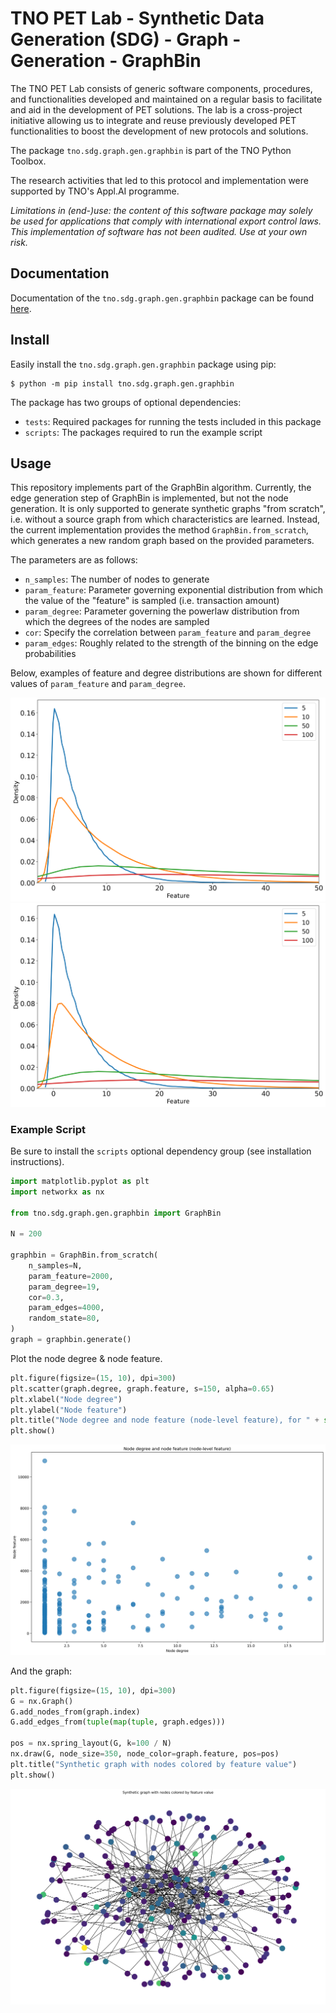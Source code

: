 # TNO PET Lab - Synthetic Data Generation (SDG) - Graph - Generation - GraphBin

The TNO PET Lab consists of generic software components, procedures, and
functionalities developed and maintained on a regular basis to facilitate and
aid in the development of PET solutions. The lab is a cross-project initiative
allowing us to integrate and reuse previously developed PET functionalities to
boost the development of new protocols and solutions.

The package `tno.sdg.graph.gen.graphbin` is part of the TNO Python Toolbox.

The research activities that led to this protocol and implementation were
supported by TNO's Appl.AI programme.

_Limitations in (end-)use: the content of this software package may solely be
used for applications that comply with international export control laws._  
_This implementation of software has not been audited. Use at your own risk._

## Documentation

Documentation of the `tno.sdg.graph.gen.graphbin` package can be found
[here](https://docs.pet.tno.nl/sdg/graph/gen/graphbin/0.1.1).

## Install

Easily install the `tno.sdg.graph.gen.graphbin` package using pip:

```console
$ python -m pip install tno.sdg.graph.gen.graphbin
```

The package has two groups of optional dependencies:

- `tests`: Required packages for running the tests included in this package
- `scripts`: The packages required to run the example script

## Usage

This repository implements part of the GraphBin algorithm. Currently, the edge
generation step of GraphBin is implemented, but not the node generation. It is
only supported to generate synthetic graphs "from scratch", i.e. without a
source graph from which characteristics are learned. Instead, the current
implementation provides the method `GraphBin.from_scratch`, which generates a
new random graph based on the provided parameters.

The parameters are as follows:

- `n_samples`: The number of nodes to generate
- `param_feature`: Parameter governing exponential distribution from which the
  value of the "feature" is sampled (i.e. transaction amount)
- `param_degree`: Parameter governing the powerlaw distribution from which the
  degrees of the nodes are sampled
- `cor`: Specify the correlation between `param_feature` and `param_degree`
- `param_edges`: Roughly related to the strength of the binning on the edge
  probabilities

Below, examples of feature and degree distributions are shown for different
values of `param_feature` and `param_degree`.

![Graph depicting the exponential distribution for various parameters used to sample feature values](https://raw.githubusercontent.com/TNO-SDG/graph.gen.graphbin/main/figures/param_feature.png)
![Graph depicting the powerlaw distribution for various parameters used to sample the degree amounts](https://raw.githubusercontent.com/TNO-SDG/graph.gen.graphbin/main/figures/param_feature.png)

### Example Script

Be sure to install the `scripts` optional dependency group (see installation
instructions).

```python
import matplotlib.pyplot as plt
import networkx as nx

from tno.sdg.graph.gen.graphbin import GraphBin

N = 200

graphbin = GraphBin.from_scratch(
    n_samples=N,
    param_feature=2000,
    param_degree=19,
    cor=0.3,
    param_edges=4000,
    random_state=80,
)
graph = graphbin.generate()
```

Plot the node degree & node feature.

```python
plt.figure(figsize=(15, 10), dpi=300)
plt.scatter(graph.degree, graph.feature, s=150, alpha=0.65)
plt.xlabel("Node degree")
plt.ylabel("Node feature")
plt.title("Node degree and node feature (node-level feature), for " + str(N) + " nodes")
plt.show()
```

![Graph showing the distribution of the degree of the nodes and the feature of the nodes](https://raw.githubusercontent.com/TNO-SDG/graph.gen.graphbin/main/figures/node_degree_and_feature_example.png)

And the graph:

```python
plt.figure(figsize=(15, 10), dpi=300)
G = nx.Graph()
G.add_nodes_from(graph.index)
G.add_edges_from(tuple(map(tuple, graph.edges)))

pos = nx.spring_layout(G, k=100 / N)
nx.draw(G, node_size=350, node_color=graph.feature, pos=pos)
plt.title("Synthetic graph with nodes colored by feature value")
plt.show()
```

![Graph showing the synthetic graph resulting from the example script](https://raw.githubusercontent.com/TNO-SDG/graph.gen.graphbin/main/figures/synthetic_graph_example.png)
